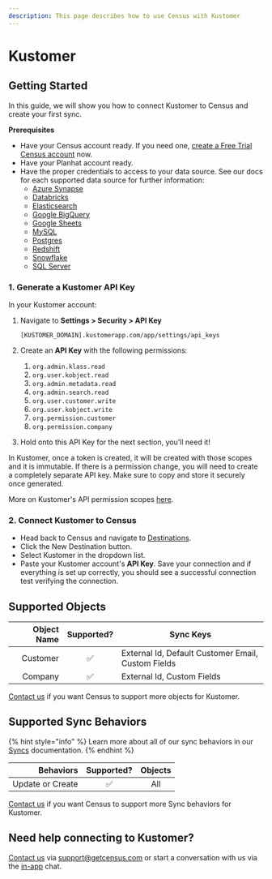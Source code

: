 ```yaml
---
description: This page describes how to use Census with Kustomer
---
```


# Kustomer

## Getting Started <a href="#getting-started" id="getting-started"></a>

In this guide, we will show you how to connect Kustomer to Census and create your first sync.

**Prerequisites**

* Have your Census account ready. If you need one, [create a Free Trial Census account](https://app.getcensus.com/) now.
* Have your Planhat account ready.
* Have the proper credentials to access to your data source. See our docs for each supported data source for further information:
  * [Azure Synapse](../sources/available-sources/azure-synapse.md)
  * ​[Databricks](https://docs.getcensus.com/sources/databricks)​
  * ​[Elasticsearch](https://docs.getcensus.com/sources/elasticsearch)​
  * ​[Google BigQuery](https://docs.getcensus.com/sources/google-bigquery)​
  * ​[Google Sheets](https://docs.getcensus.com/sources/google-sheets)​
  * ​[MySQL](https://docs.getcensus.com/sources/mysql)​
  * ​[Postgres](https://docs.getcensus.com/sources/postgres)​
  * ​[Redshift](https://docs.getcensus.com/sources/redshift)​
  * ​[Snowflake](https://docs.getcensus.com/sources/snowflake)​
  * ​[SQL Server](https://docs.getcensus.com/sources/sql-server)​

### 1. Generate a Kustomer API Key <a href="#id-1.-generate-a-planhat-api-key" id="id-1.-generate-a-planhat-api-key"></a>

In your Kustomer account:

1.  Navigate to **Settings > Security > API Key**

    `[KUSTOMER_DOMAIN].kustomerapp.com/app/settings/api_keys`
2. Create an **API Key** with the following permissions:
   1. `org.admin.klass.read`
   2. `org.user.kobject.read`
   3. `org.admin.metadata.read`
   4. `org.admin.search.read`
   5. `org.user.customer.write`
   6. `org.user.kobject.write`
   7. `org.permission.customer`
   8. `org.permission.company`
3. Hold onto this API Key for the next section, you'll need it!

In Kustomer, once a token is created, it will be created with those scopes and it is immutable. If there is a permission change, you will need to create a completely separate API key. Make sure to copy and store it securely once generated.

More on Kustomer's API permission scopes [here](https://help.kustomer.com/permissions-for-common-api-requests-HkltTBZbN).

### 2. Connect Kustomer to Census <a href="#id-2.-connect-planhat-to-census" id="id-2.-connect-planhat-to-census"></a>

* Head back to Census and navigate to [Destinations](https://app.getcensus.com/destinations).
* Click the New Destination button.
* Select Kustomer in the dropdown list.
* Paste your Kustomer account's **API Key**. Save your connection and if everything is set up correctly, you should see a successful connection test verifying the connection.

## Supported Objects

| **Object Name** | **Supported?** | **Sync Keys**                                      |
| --------------: | :------------: | -------------------------------------------------- |
|        Customer |        ✅       | External Id, Default Customer Email, Custom Fields |
|         Company |        ✅       | External Id, Custom Fields                         |

[Contact us](mailto:support@getcensus.com) if you want Census to support more objects for Kustomer.

## Supported Sync Behaviors

{% hint style="info" %}
Learn more about all of our sync behaviors in our [Syncs](../syncs/overview.md) documentation.
{% endhint %}

|    **Behaviors** | **Supported?** | **Objects** |
| ---------------: | :------------: | :---------: |
| Update or Create |        ✅       |     All     |

[Contact us](mailto:support@getcensus.com) if you want Census to support more Sync behaviors for Kustomer.

## Need help connecting to Kustomer? <a href="#need-help-connecting-to-planhat" id="need-help-connecting-to-planhat"></a>

​[Contact us](mailto:support@getcensus.com) via support@getcensus.com or start a conversation with us via the [in-app](https://app.getcensus.com/) chat.
